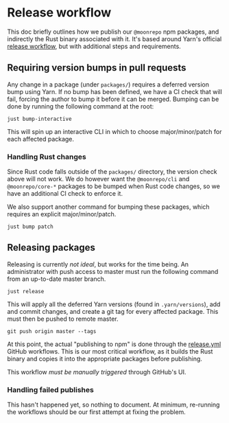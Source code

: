 # Release workflow

This doc briefly outlines how we publish our `@moonrepo` npm packages, and indirectly the Rust
binary associated with it. It's based around Yarn's official
[release workflow](https://yarnpkg.com/features/release-workflow), but with additional steps and
requirements.

## Requiring version bumps in pull requests

Any change in a package (under `packages/`) requires a deferred version bump using Yarn. If no bump
has been defined, we have a CI check that will fail, forcing the author to bump it before it can be
merged. Bumping can be done by running the following command at the root:

```shell
just bump-interactive
```

This will spin up an interactive CLI in which to choose major/minor/patch for each affected package.

### Handling Rust changes

Since Rust code falls outside of the `packages/` directory, the version check above will not work.
We do however want the `@moonrepo/cli` and `@moonrepo/core-*` packages to be bumped when Rust code
changes, so we have an additional CI check to enforce it.

We also support another command for bumping these packages, which requires an explicit
major/minor/patch.

```shell
just bump patch
```

## Releasing packages

Releasing is currently _not ideal_, but works for the time being. An administrator with push access
to master must run the following command from an up-to-date master branch.

```shell
just release
```

This will apply all the deferred Yarn versions (found in `.yarn/versions`), add and commit changes,
and create a git tag for every affected package. This must then be pushed to remote master.

```shell
git push origin master --tags
```

At this point, the actual "publishing to npm" is done through the
[release.yml](https://github.com/moonrepo/moon/blob/master/.github/workflows/release.yml) GitHub
workflows. This is our most critical workflow, as it builds the Rust binary and copies it into the
appropriate packages before publishing.

This workflow _must be manually triggered_ through GitHub's UI.

### Handling failed publishes

This hasn't happened yet, so nothing to document. At minimum, re-running the workflows should be our
first attempt at fixing the problem.
